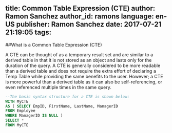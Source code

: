 title: Common Table Expression (CTE)
author: Ramon Sanchez
author_id: ramons
language: en-US
publisher: Ramon Sanchez
date: 2017-07-21 21:19:05
tags:
---
##What is a Common Table Expression (CTE)

A CTE can be thought of as a temporary result set and are similar to a derived table in that it is not stored as an object and lasts only for the duration of the query. A CTE is generally considered to be more readable than a derived table and does not require the extra effort of declaring a Temp Table while providing the same benefits to the user. However; a CTE is more powerful than a derived table as it can also be self-referencing, or even referenced multiple times in the same query.  

```sql
--The basic syntax structure for a CTE is shown below:
WITH MyCTE
AS ( SELECT EmpID, FirstName, LastName, ManagerID
FROM Employee
WHERE ManagerID IS NULL )
SELECT *
FROM MyCTE
```